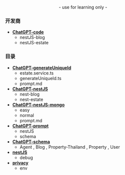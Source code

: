 <p align="center">
    - use for learning only -
</p>

### 开发商
- [**ChatGPT-code**](https://github.com/989x/backend/tree/main/ChatGPT-code)
    - nestJS-blog
    - nestJS-estate

### 目录
- [**ChatGPT-generateUniqueId**](https://github.com/989x/backend/tree/main/ChatGPT-generateUniqueId)
    - estate.service.ts
    - generateUniqueId.ts
    - prompt.md
- [**ChatGPT-nestJS**](https://github.com/989x/backend/tree/main/ChatGPT-nestJS)
    - nest-blog
    - nest-estate
- [**ChatGPT-nestJS-mongo**](https://github.com/989x/backend/tree/main/ChatGPT-nestJS-mongo)
    - easy
    - normal
    - prompt.md
- [**ChatGPT-prompt**](https://github.com/989x/backend/tree/main/ChatGPT-prompt)
    - nestJS
    - schema
- [**ChatGPT-schema**](https://github.com/989x/backend/tree/main/ChatGPT-schema)
    - Agent , Blog , Property-Thailand , Property , User
- [**nestJS**](https://github.com/989x/backend/tree/main/nestJS)
    - debug
- [**privacy**](https://github.com/989x/backend/tree/main/privacy)
    - env
